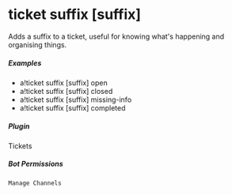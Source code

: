 # ticket suffix [suffix]

Adds a suffix to a ticket, useful for knowing what's happening and organising things.
			

##### Examples

* a!ticket suffix [suffix] open
* a!ticket suffix [suffix] closed
* a!ticket suffix [suffix] missing-info
* a!ticket suffix [suffix] completed


##### Plugin
Tickets


##### Bot Permissions
`Manage Channels`